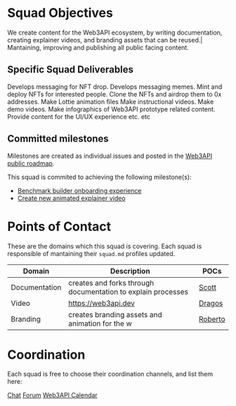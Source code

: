 # Squad Objectives

We create content for the Web3API ecosystem, by writing documentation, creating explainer videos, and branding assets that can be reused.|
Mantaining, improving and publishing all public facing content.

## Specific Squad Deliverables  
Develops messaging for NFT drop.
Develops messaging memes.
Mint and deploy NFTs for interested people.
Clone the NFTs and airdrop them to 0x addresses.
Make Lottie animation files
Make instructional videos.
Make demo videos.
Make infographics of Web3API prototype related content. 
Provide content for the UI/UX experience
etc. etc

## Committed milestones
Milestones are created as individual issues and posted in the [Web3API public roadmap](https://github.com/Web3-API/roadmap). 

This squad is commited to achieving the following milestone(s):
- [Benchmark builder onboarding experience](https://github.com/rihp/roadmap/issues/8)
- [Create new animated explainer video](https://github.com/rihp/roadmap/issues/18)


# Points of Contact
These are the domains which this squad is covering. Each squad is responsible of mantaining their `squad.md` profiles updated.

| Domain | Description | POCs |  
|-|-|-|  
| Documentation | creates and forks through documentation to explain processes | [Scott]() |  
| Video | https://web3api.dev | [Dragos]() |  
| Branding | creates branding assets and animation for the w | [Roberto]() |  

# Coordination
Each squad is free to choose their coordination channels, and list them here:

[Chat](#)
[Forum](#)
[Web3API Calendar](https://calendar.google.com/calendar/embed?src=c_jpqrmmdu58tc2flstpdebr40ng%40group.calendar.google.com)
